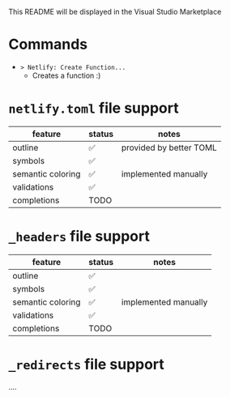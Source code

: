 This README will be displayed in the Visual Studio Marketplace

# Commands

- `> Netlify: Create Function...`
  - Creates a function :)

# `netlify.toml` file support

| feature           | status | notes                   |
| ----------------- | ------ | ----------------------- |
| outline           | ✅     | provided by better TOML |
| symbols           | ✅     |                         |
| semantic coloring | ✅     | implemented manually    |
| validations       | ✅     |                         |
| completions       | TODO   |                         |

# `_headers` file support

| feature           | status | notes                |
| ----------------- | ------ | -------------------- |
| outline           | ✅     |                      |
| symbols           | ✅     |                      |
| semantic coloring | ✅     | implemented manually |
| validations       | ✅     |                      |
| completions       | TODO   |                      |

# `_redirects` file support

....
